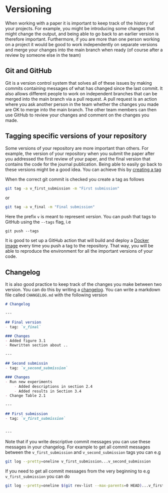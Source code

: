 # Versioning

When working with a paper it is important to keep track of the history of your projects. For example, you might be introducing some changes that might change the output, and being able to go back to an earlier version is therefore important. Furthermore, if you are more than one person working on a project it would be good to work independently on separate versions and merge your changes into the main branch when ready (of course after a review by someone else in the team)

## Git and GitHub
Git is a version control system that solves all of these issues by making commits containing messages of what has changed since the last commit. It also allows different people to work on independent branches that can be merged into the main branch via a pull request. A pull request is an action where you ask another person in the team whether the changes you made are OK to merge into the main branch. The other team members can then use GitHub to review your changes and comment on the changes you made. 

## Tagging specific versions of your repository
Some versions of your repository are more important than others. For example, the version of your repository when you submit the paper after you addressed the first review of your paper, and the final version that contains the code for the journal publication. Being able to easily go back to these versions might be a good idea. You can achieve this by [creating a tag](https://www.atlassian.com/git/tutorials/inspecting-a-repository/git-tag)

When the correct git commit is checked you create a tag as follows
```bash
git tag -a v_first_submission -m "First submission"
```
or 
```bash
git tag -a v_final -m "Final submission"
```
Here the prefix `v` is meant to represent *version*. You can push that tags to GitHub using the `--tags` flag, i.e
```
git push --tags
```
It is good to set up a GitHub action that will build and deploy a [Docker image](environment.md) every time you push a tag to the repository. That way, you will be able to reproduce the environment for all the important versions of your code. 

## Changelog
It is also good practice to keep track of the changes you make between two version. You can do this by writing a [changelog](https://en.wikipedia.org/wiki/Changelog). You can write a markdown file called `CHANGELOG.md` with the following version

```markdown
# Changelog

---

## Final version
- tag: `v_final`

### Changes
- Added figure 3.1
- Rewritten section about ..

---

## Second submissin
- tag: `v_second_submission`

### Changes
- Run new experiments
    - Added descriptions in section 2.4
    - Added results in Section 3.4
- Change Table 2.1

---

## First submission
- tag: `v_first_submission`


---

```
Note that if you write descriptive commit messages you can use these messages in your changelog. For example to get all commit messages between the `v_first_submission` and `v_second_submission` tags you can e.g

```bash
git log --pretty=oneline v_first_submission...v_second_submission
```
If you need to get all commit messages from the very beginning to e.g `v_first_submission` you can do
```bash
git log --pretty=oneline $(git rev-list --max-parents=0 HEAD)...v_first_submission
```